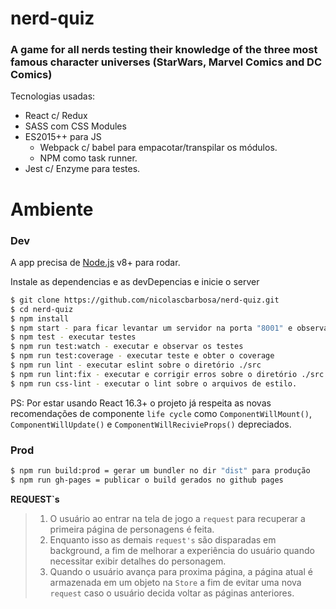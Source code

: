 # nerd-quiz

### A game for all nerds testing their knowledge of the three most famous character universes (StarWars, Marvel Comics and DC Comics)

Tecnologias usadas:

* React c/ Redux
* SASS com CSS Modules
* ES2015++ para JS
  * Webpack c/ babel para empacotar/transpilar os módulos.
  * NPM como task runner.
* Jest c/ Enzyme para testes.

# Ambiente

### Dev

A app precisa de [Node.js](https://nodejs.org/) v8+ para rodar.

Instale as dependencias e as devDepencias e inicie o server

```sh
$ git clone https://github.com/nicolascbarbosa/nerd-quiz.git
$ cd nerd-quiz
$ npm install
$ npm start - para ficar levantar um servidor na porta "8001" e observar mudanças
$ npm test - executar testes
$ npm run test:watch - executar e observar os testes
$ npm run test:coverage - executar teste e obter o coverage
$ npm run lint - executar eslint sobre o diretório ./src
$ npm run lint:fix - executar e corrigir erros sobre o diretório ./src
$ npm run css-lint - executar o lint sobre o arquivos de estilo.
```

PS: Por estar usando React 16.3+ o projeto já respeita as novas recomendações de componente `life cycle` como `ComponentWillMount()`, `ComponentWillUpdate()` e `ComponentWillRecivieProps()` depreciados.

### Prod

```sh
$ npm run build:prod = gerar um bundler no dir "dist" para produção
$ npm run gh-pages = publicar o build gerados no github pages
```

**REQUEST`s**
> 1. O usuário ao entrar na tela de jogo a ``request`` para recuperar a primeira página de personagens é feita. 
> 2. Enquanto isso as demais `request's` são disparadas em background, a fim de melhorar a experiência do usuário quando necessitar exibir detalhes do personagem.
> 3. Quando o usuário avança para proxima página, a página atual é armazenada em um objeto na `Store` a fim de evitar uma nova `request` caso o usuário decida voltar as páginas anteriores.